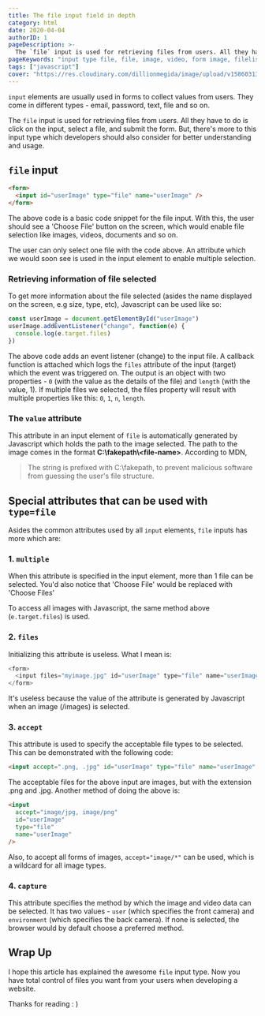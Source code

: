 ```yaml
---
title: The file input field in depth
category: html
date: 2020-04-04
authorID: 1
pageDescription: >-
  The `file` input is used for retrieving files from users. All they have to do is click on the input, select a file, and submit the form. But, there's more to this input type which developers should also consider for better understanding and usage.
pageKeywords: "input type file, file, image, video, form image, filelist"
tags: ["javascript"]
cover: "https://res.cloudinary.com/dillionmegida/image/upload/v1586031344/images/blogs_cover/Your_paragraph_text_qnumvy.png"
---
```


`input` elements are usually used in forms to collect values from users. They come in different types - email, password, text, file and so on.

The `file` input is used for retrieving files from users. All they have to do is click on the input, select a file, and submit the form. But, there's more to this input type which developers should also consider for better understanding and usage.

## `file` input

```html
<form>
  <input id="userImage" type="file" name="userImage" />
</form>
```

The above code is a basic code snippet for the file input. With this, the user should see a 'Choose File' button on the screen, which would enable file selection like images, videos, documents and so on.

The user can only select one file with the code above. An attribute which we would soon see is used in the input element to enable multiple selection.

### Retrieving information of file selected

To get more information about the file selected (asides the name displayed on the screen, e.g size, type, etc), Javascript can be used like so:

```js
const userImage = document.getElementById("userImage")
userImage.addEventListener("change", function(e) {
  console.log(e.target.files)
})
```

The above code adds an event listener (change) to the input file. A callback function is attached which logs the `files` attribute of the input (target) which the event was triggered on. The output is an object with two properties - `0` (with the value as the details of the file) and `length` (with the value, 1). If multiple files we selected, the files property will result with multiple properties like this: `0`, `1`, `n`, `length`.

### The `value` attribute

This attribute in an input element of `file` is automatically generated by Javascript which holds the path to the image selected. The path to the image comes in the format **C:\fakepath\\\<file-name>**. According to MDN,

> The string is prefixed with C:\fakepath\, to prevent malicious software from guessing the user's file structure.

## Special attributes that can be used with `type=file`

Asides the common attributes used by all `input` elements, `file` inputs has more which are:

### 1. `multiple`

When this attribute is specified in the input element, more than 1 file can be selected. You'd also notice that 'Choose File' would be replaced with 'Choose File*s*'

To access all images with Javascript, the same method above (`e.target.files`) is used.

### 2. `files`

Initializing this attribute is useless. What I mean is:

```js
<form>
  <input files="myimage.jpg" id="userImage" type="file" name="userImage" />
</form>
```

It's useless because the value of the attribute is generated by Javascript when an image (/images) is selected.

### 3. `accept`

This attribute is used to specify the acceptable file types to be selected. This can be demonstrated with the following code:

```html
<input accept=".png, .jpg" id="userImage" type="file" name="userImage" />
```

The acceptable files for the above input are images, but with the extension .png and .jpg. Another method of doing the above is:

```html
<input
  accept="image/jpg, image/png"
  id="userImage"
  type="file"
  name="userImage"
/>
```

Also, to accept all forms of images, `accept="image/*"` can be used, which is a wildcard for all image types.

### 4. `capture`

This attribute specifies the method by which the image and video data can be selected. It has two values - `user` (which specifies the front camera) and `environment` (which specifies the back camera). If none is selected, the browser would by default choose a preferred method.

## Wrap Up

I hope this article has explained the awesome `file` input type. Now you have total control of files you want from your users when developing a website.

Thanks for reading : )

